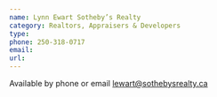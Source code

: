 ```yaml
---
name: Lynn Ewart Sotheby’s Realty
category: Realtors, Appraisers & Developers
type: 
phone: 250-318-0717
email: 
url: 
---
```


Available by phone or email lewart@sothebysrealty.ca